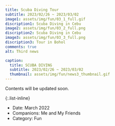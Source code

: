 ```yaml
---
title: Scuba Diving Tour
subtitle: 2023/02/26 ~ 2023/03/02
image1: assets/img/fun/03_1_full.gif
discription1: Scuba Diving in Cebu
image2: assets/img/fun/03_2_full.png
discription2: Scuba Diving in Cebu
image3: assets/img/fun/03_3_full.png
discription3: Tour in Bohol
comments: true
alt: Third news

caption:
  title: SCUBA DIVING
  subtitle: 2023/02/26 ~ 2023/03/02
  thumbnail: assets/img/fun/news3_thumbnail.gif
---
```

Contents will be updated soon.


{:.list-inline}
- Date: March 2022
- Companions: Me and My Friends
- Category: Fun

